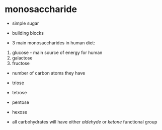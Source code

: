 # monosaccharide

- simple sugar

- building blocks

* 3 main monosaccharides in human diet:

1. glucose - main source of energy for human
2. galactose
3. fructose

- number of carbon atoms they have
- triose
- tetrose
- pentose
- hexose


- all carbohydrates will have either *aldehyde* or *ketone* functional group
